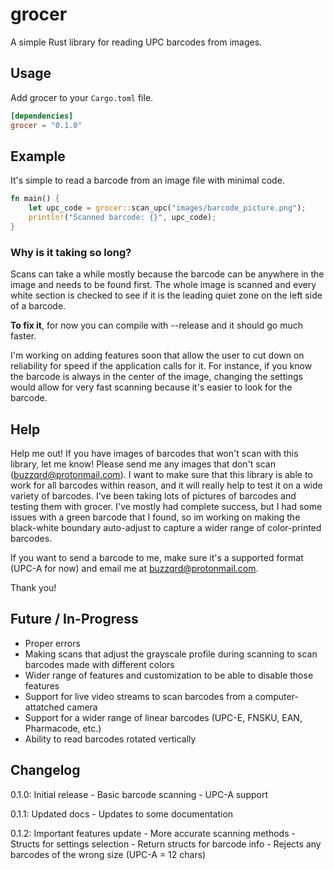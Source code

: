 # grocer

A simple Rust library for reading UPC barcodes from images.

## Usage

Add grocer to your `Cargo.toml` file.
```toml
[dependencies]
grocer = "0.1.0"
```

## Example

It's simple to read a barcode from an image file with minimal code.
```rust
fn main() {
	let upc_code = grocer::scan_upc("images/barcode_picture.png");
	println!("Scanned barcode: {}", upc_code);
}
```

### Why is it taking so long?

Scans can take a while mostly because the barcode can be anywhere in the image and needs 
to be found first. The whole image is scanned and every white section is checked to see if 
it is the leading quiet zone on the left side of a barcode. 

**To fix it**, for now you can compile with --release and it should go much faster.

I'm working on adding features soon that allow the user to cut down on reliability for 
speed if the application calls for it. For instance, if you know the barcode is always 
in the center of the image, changing the settings would allow for very fast scanning 
because it's easier to look for the barcode.


## Help

Help me out! If you have images of barcodes that won't scan with this library, let me know!
Please send me any images that don't scan (buzzqrd@protonmail.com). I want to make sure that 
this library is able to work for all barcodes within reason, and it will really help to 
test it on a wide variety of barcodes. I've been taking lots of pictures of barcodes and 
testing them with grocer. I've mostly had complete success, but I had some issues with a green 
barcode that I found, so im working on making the black-white boundary auto-adjust to 
capture a wider range of color-printed barcodes.

If you want to send a barcode to me, make sure it's a supported format (UPC-A for now) and 
email me at buzzqrd@protonmail.com.

Thank you!

## Future / In-Progress

- Proper errors
- Making scans that adjust the grayscale profile during scanning to scan barcodes made with different colors
- Wider range of features and customization to be able to disable those features
- Support for live video streams to scan barcodes from a computer-attatched camera
- Support for a wider range of linear barcodes (UPC-E, FNSKU, EAN, Pharmacode, etc.)
- Ability to read barcodes rotated vertically

## Changelog

0.1.0: Initial release
	- Basic barcode scanning
	- UPC-A support

0.1.1: Updated docs
	- Updates to some documentation

0.1.2: Important features update
	- More accurate scanning methods
	- Structs for settings selection
	- Return structs for barcode info
	- Rejects any barcodes of the wrong size (UPC-A = 12 chars)



